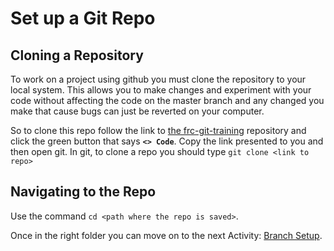 # Set up a Git Repo

## Cloning a Repository

To work on a project using github you must clone the repository to your local system. This allows you to make changes and experiment with your code without affecting the code on the master branch and any changed you make that cause bugs can just be reverted on your computer.

So to clone this repo follow the link to [the frc-git-training](https://github.com/beranki/frc-git-training) repository and click the green button that says **`<> Code`**. Copy the link presented to you and then open git. In git, to clone a repo you should type `git clone <link to repo>`

## Navigating to the Repo

Use the command `cd <path where the repo is saved>`.

Once in the right folder you can move on to the next Activity: [Branch Setup](/Branch%20Setup/).